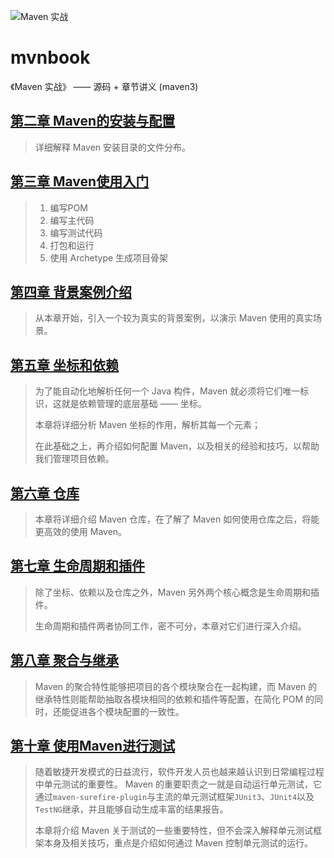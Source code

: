 ![Maven 实战](https://img-blog.csdnimg.cn/20181211201923572.png)

# mvnbook
《Maven 实战》 —— 源码 + 章节讲义 (maven3)

## [第二章 Maven的安装与配置](Chapter2/README.md)
> 详细解释 Maven 安装目录的文件分布。


## [第三章 Maven使用入门](Chapter3/README.md)
> 1. 编写POM
> 2. 编写主代码
> 3. 编写测试代码
> 4. 打包和运行
> 5. 使用 Archetype 生成项目骨架


## [第四章 背景案例介绍](Chapter4/README.md)
> 从本章开始，引入一个较为真实的背景案例，以演示 Maven 使用的真实场景。


## [第五章 坐标和依赖](Chapter5/README.md)
> 为了能自动化地解析任何一个 Java 构件，Maven 就必须将它们唯一标识，这就是依赖管理的底层基础 —— 坐标。
>
> 本章将详细分析 Maven 坐标的作用，解析其每一个元素；
>
> 在此基础之上，再介绍如何配置 Maven，以及相关的经验和技巧，以帮助我们管理项目依赖。

## [第六章 仓库](Chapter6/README.md)
> 本章将详细介绍 Maven 仓库，在了解了 Maven 如何使用仓库之后，将能更高效的使用 Maven。


## [第七章 生命周期和插件](Chapter7/README.md)
> 除了坐标、依赖以及仓库之外，Maven 另外两个核心概念是生命周期和插件。
>
> 生命周期和插件两者协同工作，密不可分，本章对它们进行深入介绍。

## [第八章 聚合与继承](Chapter8/README.md)
> Maven 的聚合特性能够把项目的各个模块聚合在一起构建，而 Maven 的继承特性则能帮助抽取各模块相同的依赖和插件等配置，在简化 POM 的同时，还能促进各个模块配置的一致性。

## [第十章 使用Maven进行测试](Chapter10/README.md)
> 随着敏捷开发模式的日益流行，软件开发人员也越来越认识到日常编程过程中单元测试的重要性。 Maven 的重要职责之一就是自动运行单元测试，它通过`maven-surefire-plugin`与主流的单元测试框架`JUnit3`、`JUnit4`以及`TestNG`继承，并且能够自动生成丰富的结果报告。
>
> 本章将介绍 Maven 关于测试的一些重要特性，但不会深入解释单元测试框架本身及相关技巧，重点是介绍如何通过 Maven 控制单元测试的运行。
